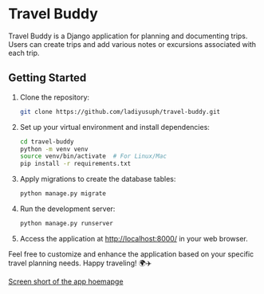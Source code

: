 # Travel Buddy

Travel Buddy is a Django application for planning and documenting trips. Users can create trips and add various notes or excursions associated with each trip.

## Getting Started

1. Clone the repository:

   ```bash
   git clone https://github.com/ladiyusuph/travel-buddy.git
   ```

2. Set up your virtual environment and install dependencies:

   ```bash
   cd travel-buddy
   python -m venv venv
   source venv/bin/activate  # For Linux/Mac
   pip install -r requirements.txt
   ```

3. Apply migrations to create the database tables:

   ```bash
   python manage.py migrate
   ```

4. Run the development server:

   ```bash
   python manage.py runserver
   ```

5. Access the application at [http://localhost:8000/](http://localhost:8000/) in your web browser.

Feel free to customize and enhance the application based on your specific travel planning needs. Happy traveling! 🌍✈️

[Screen short of the app hoemapge](https://github.com/ladiyusuph/travel-buddy/blob/main/media/screenshots/Screenshot%20from%202024-01-31%2015-16-14.png)